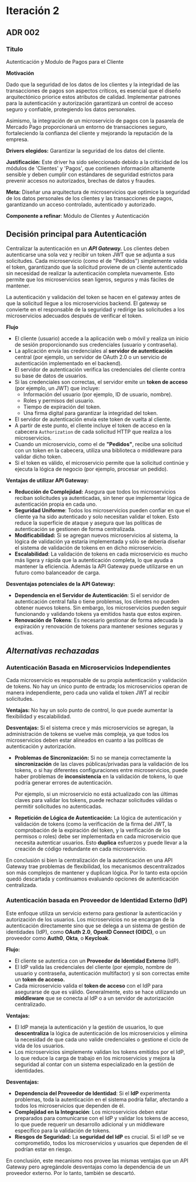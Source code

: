 # **Iteración 2**

## **ADR 002**

### **Titulo**

Autenticación y Modulo de Pagos para el Cliente

**Motivación**

Dado que la seguridad de los datos de los clientes y la integridad de las transacciones de pagos son aspectos críticos, es esencial que el diseño arquitectónico priorice estos atributos de calidad. Implementar patrones para la autenticación y autorización garantizará un control de acceso seguro y confiable, protegiendo los datos personales. 

Asimismo, la integración de un microservicio de pagos con la pasarela de Mercado Pago proporcionará un entorno de transacciones seguro, fortaleciendo la confianza del cliente y mejorando la reputación de la empresa. 

**Drivers elegidos:** Garantizar la seguridad de los datos del cliente.

**Justificación:** Este driver ha sido seleccionado debido a la criticidad de los módulos de 'Clientes' y 'Pagos', que contienen información altamente sensible y deben cumplir con estándares de seguridad estrictos para prevenir accesos no autorizados, brechas de datos y fraudes.

**Meta:** Diseñar una arquitectura de microservicios que optimice la seguridad de los datos personales de los clientes y las transacciones de pagos, garantizando un acceso controlado, autenticado y autorizado.

**Componente a refinar**: Módulo de Clientes y Autenticación

## **Decisión principal para Autenticación**

Centralizar la autenticación en un ***API Gateway.*** Los clientes deben autenticarse una sola vez y recibir un token JWT que se adjunta a sus solicitudes. Cada microservicio (como el de "Pedidos") simplemente valida el token, garantizando que la solicitud proviene de un cliente autenticado sin necesidad de realizar la autenticación completa nuevamente. Esto permite que los microservicios sean ligeros, seguros y más fáciles de mantener.

La autenticación y validación del token se hacen en el gateway antes de que la solicitud llegue a los microservicios backend. El gateway se convierte en el responsable de la seguridad y redirige las solicitudes a los microservicios adecuados después de verificar el token.

**Flujo**

- El cliente (usuario) accede a la aplicación web o móvil y realiza un inicio de sesión proporcionando sus credenciales (usuario y contraseña).
- La aplicación envía las credenciales al **servidor de autenticación** central (por ejemplo, un servidor de OAuth 2.0 o un servicio de autenticación implementado en el backend).
- El servidor de autenticación verifica las credenciales del cliente contra su base de datos de usuarios.
- Si las credenciales son correctas, el servidor emite un **token de acceso** (por ejemplo, un JWT) que incluye:
    - Información del usuario (por ejemplo, ID de usuario, nombre).
    - Roles y permisos del usuario.
    - Tiempo de expiración del token.
    - Una firma digital para garantizar la integridad del token.
- El servidor de autenticación envía este token de vuelta al cliente.
- A partir de este punto, el cliente incluye el token de acceso en la cabecera `Authorization` de cada solicitud HTTP que realiza a los microservicios.
- Cuando un microservicio, como el de **"Pedidos"**, recibe una solicitud con un token en la cabecera, utiliza una biblioteca o middleware para validar dicho token.
- Si el token es válido, el microservicio permite que la solicitud continúe y ejecuta la lógica de negocio (por ejemplo, procesar un pedido).

**Ventajas de utilizar API Gateway:**

- **Reducción de Complejidad:** Asegura que todos los microservicios reciban solicitudes ya autenticadas, sin tener que implementar lógica de autenticación propia en cada uno.
- **Seguridad Uniforme**: Todos los microservicios pueden confiar en que el cliente ya ha sido autenticado y solo necesitan validar el token. Esto reduce la superficie de ataque y asegura que las políticas de autenticación se gestionen de forma centralizada.
- **Modificabilidad:** Si se agregan nuevos microservicios al sistema, la lógica de validación ya estaría implementada y sólo se debería diseñar el sistema de validación de tokens en en dicho microservicio.
- **Escalabilidad**: La validación de tokens en cada microservicio es mucho más ligera y rápida que la autenticación completa, lo que ayuda a mantener la eficiencia. Además la API Gateway puede utilizarse en un futuro como balanceador de carga.

**Desventajas potenciales de la API Gateway:**

- **Dependencia en el Servidor de Autenticación**: Si el servidor de autenticación central falla o tiene problemas, los clientes no pueden obtener nuevos tokens. Sin embargo, los microservicios pueden seguir funcionando y validando tokens ya emitidos hasta que estos expiren.
- **Renovación de Tokens**: Es necesario gestionar de forma adecuada la expiración y renovación de tokens para mantener sesiones seguras y activas.

## ***Alternativas rechazadas***

### **Autenticación Basada en Microservicios Independientes**

Cada microservicio es responsable de su propia autenticación y validación de tokens. No hay un único punto de entrada; los microservicios operan de manera independiente, pero cada uno valida el token JWT al recibir solicitudes. 

**Ventajas:** No hay un solo punto de control, lo que puede aumentar la flexibilidad y escalabilidad.

**Desventajas:** Si el sistema crece y más microservicios se agregan, la administración de tokens se vuelve más compleja, ya que todos los microservicios deben estar alineados en cuanto a las políticas de autenticación y autorización.

- **Problemas de Sincronización:** Si no se maneja correctamente la **sincronización** de las claves públicas/privadas para la validación de los tokens, o si hay diferentes configuraciones entre microservicios, puede haber problemas de **inconsistencia** en la validación de tokens, lo que podría generar errores de autenticación.
    
    Por ejemplo, si un microservicio no está actualizado con las últimas claves para validar los tokens, puede rechazar solicitudes válidas o permitir solicitudes no autenticadas.
    
- **Repetición de Lógica de Autenticación:** La lógica de autenticación y validación de tokens (como la verificación de la firma del JWT, la comprobación de la expiración del token, y la verificación de los permisos o roles) debe ser implementada en cada microservicio que necesita autenticar usuarios. Esto **duplica** esfuerzos y puede llevar a la creación de código redundante en cada microservicio.

En conclusión si bien la centralización de la autenticación en una API Gateway trae problemas de flexibilidad, los mecanismos descentralizados son más complejos de mantener y duplican lógica. Por lo tanto esta opción quedó descartada y continuamos evaluando opciones de autenticación centralizada.

### **Autenticación basada en Proveedor de Identidad Externo (IdP)**

Este enfoque utiliza un servicio externo para gestionar la autenticación y autorización de los usuarios. Los microservicios no se encargan de la autenticación directamente sino que se delega a un sistema de gestión de identidades (IdP), como **OAuth 2.0**, **OpenID Connect (OIDC)**, o un proveedor como **Auth0**, **Okta**, o **Keycloak**.

**Flujo:** 

- El cliente se autentica con un **Proveedor de Identidad Externo** (IdP).
- El IdP valida las credenciales del cliente (por ejemplo, nombre de usuario y contraseña, autenticación multifactor) y si son correctas emite un **token de acceso.**
- Cada microservicio valida el **token de acceso** con el IdP para asegurarse de que es válido. Generalmente, esto se hace utilizando un **middleware** que se conecta al IdP o a un servidor de autorización centralizado.

**Ventajas:**  

- El IdP maneja la autenticación y la gestión de usuarios, lo que **descentraliza** la lógica de autenticación de los microservicios y elimina la necesidad de que cada uno valide credenciales o gestione el ciclo de vida de los usuarios.
- Los microservicios simplemente validan los tokens emitidos por el IdP, lo que reduce la carga de trabajo en los microservicios y mejora la seguridad al contar con un sistema especializado en la gestión de identidades.

**Desventajas:**

- **Dependencia del Proveedor de Identidad**: Si el **IdP** experimenta problemas, toda la autenticación en el sistema podría fallar, afectando a todos los microservicios que dependen de él.
- **Complejidad en la Integración**: Los microservicios deben estar preparados para comunicarse con el IdP y validar los tokens de acceso, lo que puede requerir un desarrollo adicional y un middleware específico para la validación de tokens.
- **Riesgos de Seguridad:** La **seguridad del IdP** es crucial. Si el IdP se ve comprometido, todos los microservicios y usuarios que dependen de él podrían estar en riesgo.

En conclusión, este mecanismo nos provee las mismas ventajas que un API Gateway pero agregándole desventajas como la dependencia de un proveedor externo. Por lo tanto, también se descartó.
